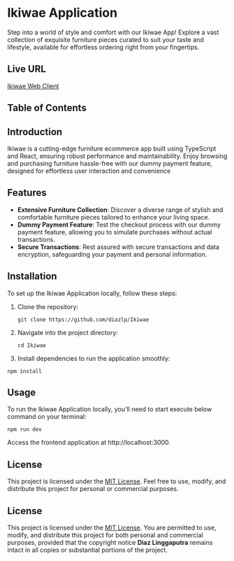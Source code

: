 # Ikiwae Application

Step into a world of style and comfort with our Ikiwae App! Explore a vast collection of exquisite furniture pieces curated to suit your taste and lifestyle, available for effortless ordering right from your fingertips.

## Live URL

[Ikiwae Web Client](https://ikiwae-react.firebaseapp.com/)

## Table of Contents

## Introduction

Ikiwae is a cutting-edge furniture ecommerce app built using TypeScript and React, ensuring robust performance and maintainability. Enjoy browsing and purchasing furniture hassle-free with our dummy payment feature, designed for effortless user interaction and convenience

## Features

- **Extensive Furniture Collection**: Discover a diverse range of stylish and comfortable furniture pieces tailored to enhance your living space.
- **Dummy Payment Feature**: Test the checkout process with our dummy payment feature, allowing you to simulate purchases without actual transactions.
- **Secure Transactions**: Rest assured with secure transactions and data encryption, safeguarding your payment and personal information.

## Installation

To set up the Ikiwae Application locally, follow these steps:

1.  Clone the repository:

    `git clone https://github.com/diazlp/Ikiwae`

2.  Navigate into the project directory:

    `cd Ikiwae`

3.  Install dependencies to run the application smoothly:

```
npm install
```

## Usage

To run the Ikiwae Application locally, you'll need to start execute below command on your terminal:

```
npm run dev
```

Access the frontend application at http://localhost:3000.

## License

This project is licensed under the [MIT License](https://github.com/diazlp/Ikiwae?tab=MIT-1-ov-file). Feel free to use, modify, and distribute this project for personal or commercial purposes.

## License

This project is licensed under the [MIT License](https://github.com/diazlp/search-engine-svelte?tab=MIT-1-ov-file). You are permitted to use, modify, and distribute this project for both personal and commercial purposes, provided that the copyright notice **Diaz Linggaputra** remains intact in all copies or substantial portions of the project.
